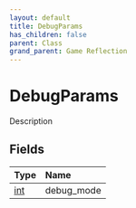 ```yaml
---
layout: default
title: DebugParams
has_children: false
parent: Class
grand_parent: Game Reflection
---
```

# DebugParams
Description 

## Fields
| Type | Name |
|:-------------|:--------------|
| [int](/game-reflection/enums/int.md) | debug_mode |
